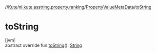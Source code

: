 //[Kute](../../../index.md)/[nl.kute.asstring.property.ranking](../index.md)/[PropertyValueMetaData](index.md)/[toString](to-string.md)

# toString

[jvm]\
abstract override fun [toString](to-string.md)(): [String](https://kotlinlang.org/api/latest/jvm/stdlib/kotlin/-string/index.html)
